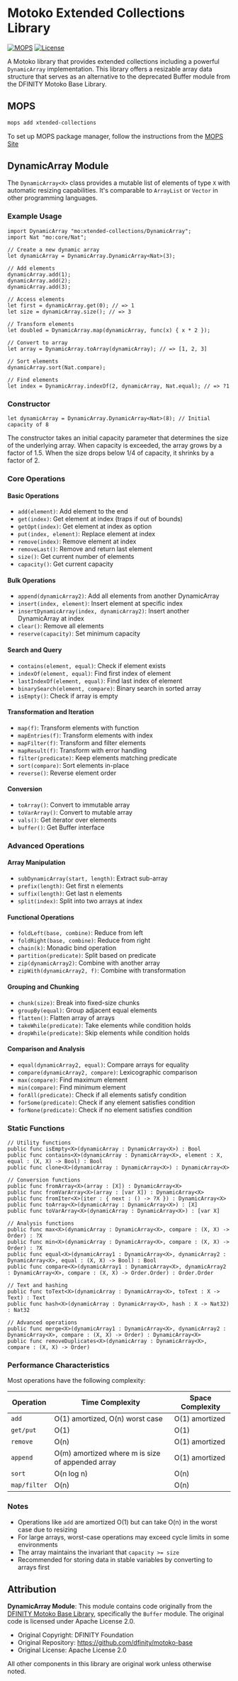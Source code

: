 # Motoko Extended Collections Library

[![MOPS](https://img.shields.io/badge/MOPS-xtended--collections-blue)](https://mops.one/xtended-collections)
[![License](https://img.shields.io/badge/license-Apache--2.0-blue.svg)](https://github.com/edjCase/motoko_xtended_collections/blob/main/LICENSE)

A Motoko library that provides extended collections including a powerful `DynamicArray` implementation. This library offers a resizable array data structure that serves as an alternative to the deprecated Buffer module from the DFINITY Motoko Base Library.

## MOPS

```bash
mops add xtended-collections
```

To set up MOPS package manager, follow the instructions from the [MOPS Site](https://mops.one)

## DynamicArray Module

The `DynamicArray<X>` class provides a mutable list of elements of type `X` with automatic resizing capabilities. It's comparable to `ArrayList` or `Vector` in other programming languages.

### Example Usage

```motoko
import DynamicArray "mo:xtended-collections/DynamicArray";
import Nat "mo:core/Nat";

// Create a new dynamic array
let dynamicArray = DynamicArray.DynamicArray<Nat>(3);

// Add elements
dynamicArray.add(1);
dynamicArray.add(2);
dynamicArray.add(3);

// Access elements
let first = dynamicArray.get(0); // => 1
let size = dynamicArray.size(); // => 3

// Transform elements
let doubled = DynamicArray.map(dynamicArray, func(x) { x * 2 });

// Convert to array
let array = DynamicArray.toArray(dynamicArray); // => [1, 2, 3]

// Sort elements
dynamicArray.sort(Nat.compare);

// Find elements
let index = DynamicArray.indexOf(2, dynamicArray, Nat.equal); // => ?1
```

### Constructor

```motoko
let dynamicArray = DynamicArray.DynamicArray<Nat>(8); // Initial capacity of 8
```

The constructor takes an initial capacity parameter that determines the size of the underlying array. When capacity is exceeded, the array grows by a factor of 1.5. When the size drops below 1/4 of capacity, it shrinks by a factor of 2.

### Core Operations

#### Basic Operations

-   `add(element)`: Add element to the end
-   `get(index)`: Get element at index (traps if out of bounds)
-   `getOpt(index)`: Get element at index as option
-   `put(index, element)`: Replace element at index
-   `remove(index)`: Remove element at index
-   `removeLast()`: Remove and return last element
-   `size()`: Get current number of elements
-   `capacity()`: Get current capacity

#### Bulk Operations

-   `append(dynamicArray2)`: Add all elements from another DynamicArray
-   `insert(index, element)`: Insert element at specific index
-   `insertDynamicArray(index, dynamicArray2)`: Insert another DynamicArray at index
-   `clear()`: Remove all elements
-   `reserve(capacity)`: Set minimum capacity

#### Search and Query

-   `contains(element, equal)`: Check if element exists
-   `indexOf(element, equal)`: Find first index of element
-   `lastIndexOf(element, equal)`: Find last index of element
-   `binarySearch(element, compare)`: Binary search in sorted array
-   `isEmpty()`: Check if array is empty

#### Transformation and Iteration

-   `map(f)`: Transform elements with function
-   `mapEntries(f)`: Transform elements with index
-   `mapFilter(f)`: Transform and filter elements
-   `mapResult(f)`: Transform with error handling
-   `filter(predicate)`: Keep elements matching predicate
-   `sort(compare)`: Sort elements in-place
-   `reverse()`: Reverse element order

#### Conversion

-   `toArray()`: Convert to immutable array
-   `toVarArray()`: Convert to mutable array
-   `vals()`: Get iterator over elements
-   `buffer()`: Get Buffer interface

### Advanced Operations

#### Array Manipulation

-   `subDynamicArray(start, length)`: Extract sub-array
-   `prefix(length)`: Get first n elements
-   `suffix(length)`: Get last n elements
-   `split(index)`: Split into two arrays at index

#### Functional Operations

-   `foldLeft(base, combine)`: Reduce from left
-   `foldRight(base, combine)`: Reduce from right
-   `chain(k)`: Monadic bind operation
-   `partition(predicate)`: Split based on predicate
-   `zip(dynamicArray2)`: Combine with another array
-   `zipWith(dynamicArray2, f)`: Combine with transformation

#### Grouping and Chunking

-   `chunk(size)`: Break into fixed-size chunks
-   `groupBy(equal)`: Group adjacent equal elements
-   `flatten()`: Flatten array of arrays
-   `takeWhile(predicate)`: Take elements while condition holds
-   `dropWhile(predicate)`: Skip elements while condition holds

#### Comparison and Analysis

-   `equal(dynamicArray2, equal)`: Compare arrays for equality
-   `compare(dynamicArray2, compare)`: Lexicographic comparison
-   `max(compare)`: Find maximum element
-   `min(compare)`: Find minimum element
-   `forAll(predicate)`: Check if all elements satisfy condition
-   `forSome(predicate)`: Check if any element satisfies condition
-   `forNone(predicate)`: Check if no element satisfies condition

### Static Functions

```motoko
// Utility functions
public func isEmpty<X>(dynamicArray : DynamicArray<X>) : Bool
public func contains<X>(dynamicArray : DynamicArray<X>, element : X, equal : (X, X) -> Bool) : Bool
public func clone<X>(dynamicArray : DynamicArray<X>) : DynamicArray<X>

// Conversion functions
public func fromArray<X>(array : [X]) : DynamicArray<X>
public func fromVarArray<X>(array : [var X]) : DynamicArray<X>
public func fromIter<X>(iter : { next : () -> ?X }) : DynamicArray<X>
public func toArray<X>(dynamicArray : DynamicArray<X>) : [X]
public func toVarArray<X>(dynamicArray : DynamicArray<X>) : [var X]

// Analysis functions
public func max<X>(dynamicArray : DynamicArray<X>, compare : (X, X) -> Order) : ?X
public func min<X>(dynamicArray : DynamicArray<X>, compare : (X, X) -> Order) : ?X
public func equal<X>(dynamicArray1 : DynamicArray<X>, dynamicArray2 : DynamicArray<X>, equal : (X, X) -> Bool) : Bool
public func compare<X>(dynamicArray1 : DynamicArray<X>, dynamicArray2 : DynamicArray<X>, compare : (X, X) -> Order.Order) : Order.Order

// Text and hashing
public func toText<X>(dynamicArray : DynamicArray<X>, toText : X -> Text) : Text
public func hash<X>(dynamicArray : DynamicArray<X>, hash : X -> Nat32) : Nat32

// Advanced operations
public func merge<X>(dynamicArray1 : DynamicArray<X>, dynamicArray2 : DynamicArray<X>, compare : (X, X) -> Order) : DynamicArray<X>
public func removeDuplicates<X>(dynamicArray : DynamicArray<X>, compare : (X, X) -> Order)
```

### Performance Characteristics

Most operations have the following complexity:

| Operation    | Time Complexity                                  | Space Complexity |
| ------------ | ------------------------------------------------ | ---------------- |
| `add`        | O(1) amortized, O(n) worst case                  | O(1) amortized   |
| `get/put`    | O(1)                                             | O(1)             |
| `remove`     | O(n)                                             | O(1) amortized   |
| `append`     | O(m) amortized where m is size of appended array | O(1) amortized   |
| `sort`       | O(n log n)                                       | O(n)             |
| `map/filter` | O(n)                                             | O(n)             |

### Notes

-   Operations like `add` are amortized O(1) but can take O(n) in the worst case due to resizing
-   For large arrays, worst-case operations may exceed cycle limits in some environments
-   The array maintains the invariant that `capacity >= size`
-   Recommended for storing data in stable variables by converting to arrays first

## Attribution

**DynamicArray Module**: This module contains code originally from the [DFINITY Motoko Base Library](https://github.com/dfinity/motoko-base), specifically the `Buffer` module. The original code is licensed under Apache License 2.0.

-   Original Copyright: DFINITY Foundation
-   Original Repository: https://github.com/dfinity/motoko-base
-   Original License: Apache License 2.0

All other components in this library are original work unless otherwise noted.
